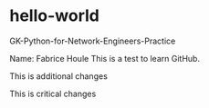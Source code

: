 # hello-world
GK-Python-for-Network-Engineers-Practice

Name: Fabrice Houle
This is a test to learn GitHub.

This is additional changes

This is critical changes